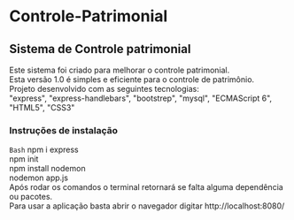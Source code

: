 # Controle-Patrimonial
## Sistema de Controle patrimonial
 
Este sistema foi criado para melhorar o controle patrimonial.  
Esta versão 1.0 é simples e eficiente para o controle de patrimônio.  
Projeto desenvolvido com as seguintes tecnologias:  
"express", "express-handlebars", "bootstrep", "mysql", "ECMAScript 6", "HTML5", "CSS3"  
### Instruções de instalação  
```Bash```
npm i express  
npm init  
npm install nodemon  
nodemon app.js  
Após rodar os comandos o terminal retornará se falta alguma dependência ou pacotes.   
Para usar a aplicação basta abrir o navegador digitar http://localhost:8080/
